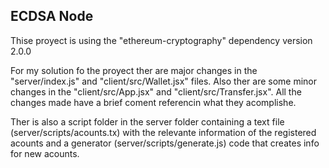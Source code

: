## ECDSA Node

Thise proyect is using the "ethereum-cryptography" dependency version 2.0.0

For my solution fo the proyect ther are major changes in the "server/index.js" and "client/src/Wallet.jsx" files. Also ther are some minor changes in the "client/src/App.jsx" and "client/src/Transfer.jsx". All the changes made have a brief coment referencin what they acomplishe.

Ther is also a script folder in the server folder containing a text file (server/scripts/acounts.tx) with the relevante information of the registered acounts and a generator (server/scripts/generate.js) code that creates info for new acounts.

